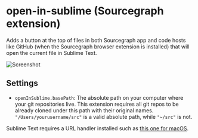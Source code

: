 # open-in-sublime (Sourcegraph extension)

Adds a button at the top of files in both Sourcegraph app and code hosts like GitHub (when the Sourcegraph browser extension is installed) that will open the current file in Sublime Text.

<picture>
<source srcset="https://user-images.githubusercontent.com/37420160/96816775-e9760400-13eb-11eb-812f-85046bd4db6d.png" media="(prefers-color-scheme: dark)" />
<source srcset="https://user-images.githubusercontent.com/37420160/96816847-0ad6f000-13ec-11eb-9ef8-b1c3b2009a4d.png" media="(prefers-color-scheme: light)" />
<img src="https://user-images.githubusercontent.com/37420160/96816847-0ad6f000-13ec-11eb-9ef8-b1c3b2009a4d.png" alt="Screenshot" />
</picture>

## Settings

- `openInSublime.basePath`: The absolute path on your computer where your git repositories live. This extension requires all git repos to be already cloned under this path with their original names. `"/Users/yourusername/src"` is a valid absolute path, while `"~/src"` is not.

Sublime Text requires a URL handler installed such as [this one for macOS](https://github.com/inopinatus/sublime_url).
